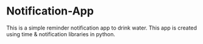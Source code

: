 # Notification-App

This is a simple reminder notification app to drink water.
This app is created using time & notification libraries in python.
